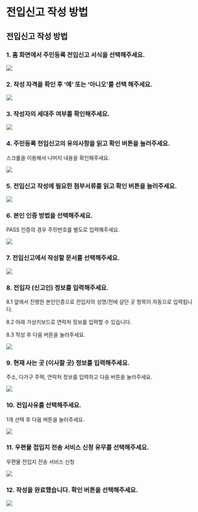 # 전입신고 작성 방법

## 전입신고 작성 방법

### 1. 홈 화면에서 주민등록 전입신고 서식을 선택해주세요.

![](https://raw.githubusercontent.com/mzux/kiosk-jeju/main/\_images/how-to-%EC%A0%84%EC%9E%85%EC%8B%A0%EA%B3%A0-001.png)

### 2. 작성 자격을 확인 후 ‘예’ 또는 ‘아니오’를 선택 해주세요.

![](https://raw.githubusercontent.com/mzux/kiosk-jeju/main/\_images/how-to-%EC%A0%84%EC%9E%85%EC%8B%A0%EA%B3%A0-002.png)

### 3. 작성자의 세대주 여부를 확인해주세요.

![](https://raw.githubusercontent.com/mzux/kiosk-jeju/main/\_images/how-to-%EC%A0%84%EC%9E%85%EC%8B%A0%EA%B3%A0-003.png)

### 4. 주민등록 전입신고의 유의사항을 읽고 확인 버튼을 눌러주세요.

스크롤을 이용해서 나머지 내용을 확인해주세요.

![](https://raw.githubusercontent.com/mzux/kiosk-jeju/main/\_images/how-to-%EC%A0%84%EC%9E%85%EC%8B%A0%EA%B3%A0-004.png)

### 5. 전입신고 작성에 필요한 첨부서류를 읽고 확인 버튼을 눌러주세요.

![](https://raw.githubusercontent.com/mzux/kiosk-jeju/main/\_images/how-to-%EC%A0%84%EC%9E%85%EC%8B%A0%EA%B3%A0-005.png)

### 6. 본인 인증 방법을 선택해주세요.

PASS 인증의 경우 주민번호를 별도로 입력해주세요.

![](https://raw.githubusercontent.com/mzux/kiosk-jeju/main/\_images/how-to-%EC%A0%84%EC%9E%85%EC%8B%A0%EA%B3%A0-001.png)

### 7. 전입신고에서 작성할 문서를 선택해주세요.

![](https://raw.githubusercontent.com/mzux/kiosk-jeju/main/\_images/how-to-%EC%A0%84%EC%9E%85%EC%8B%A0%EA%B3%A0-007.png)

### 8. 전입자 (신고인) 정보를 입력해주세요.

8.1 앞에서 진행한 본인인증으로 전입자의 성명/전에 살던 곳 항목이 자동으로 입력됩니다.

8.2 아래 가상키보드로 연락처 정보를 입력할 수 있습니다.

8.3 작성 후 다음 버튼을 눌러주세요.

![](https://raw.githubusercontent.com/mzux/kiosk-jeju/main/\_images/how-to-%EC%A0%84%EC%9E%85%EC%8B%A0%EA%B3%A0-008.png)

### 9. 현재 사는 곳 (이사할 곳) 정보를 입력해주세요.

주소, 다가구 주택, 연락처 정보를 입력하고 다음 버튼을 눌러주세요.

![](https://raw.githubusercontent.com/mzux/kiosk-jeju/main/\_images/how-to-%EC%A0%84%EC%9E%85%EC%8B%A0%EA%B3%A0-009.png)

### 10. 전입사유를 선택해주세요.

1개 선택 후 다음 버튼을 눌러주세요.

![](https://raw.githubusercontent.com/mzux/kiosk-jeju/main/\_images/how-to-%EC%A0%84%EC%9E%85%EC%8B%A0%EA%B3%A0-010.png)

### 11. 우편물 접입지 전송 서비스 신청 유무를 선택해주세요.

우편물 전입지 전송 서비스 신청

![](https://raw.githubusercontent.com/mzux/kiosk-jeju/main/\_images/how-to-%EC%A0%84%EC%9E%85%EC%8B%A0%EA%B3%A0-011.png)

### 12. 작성을 완료했습니다. 확인 버튼을 선택해주세요.

![](https://raw.githubusercontent.com/mzux/kiosk-jeju/main/\_images/how-to-%EC%A0%84%EC%9E%85%EC%8B%A0%EA%B3%A0-012.png)
